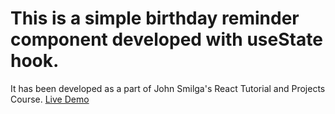 # This is a simple birthday reminder component developed with useState hook.
It has been developed as a part of John Smilga's React Tutorial and Projects Course.
[Live Demo](https://bd-reminder-with-react.netlify.app/)
